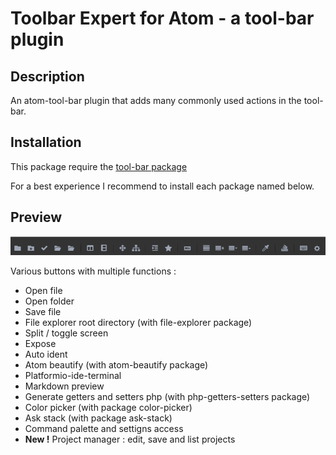 # Toolbar Expert for Atom - a tool-bar plugin

## Description

An atom-tool-bar plugin that adds many commonly used actions in the tool-bar.

## Installation

This package require the [tool-bar package](https://atom.io/packages/tool-bar)

For a best experience I recommend to install each package named below.

## Preview

![Image description](screenshot.png)

Various buttons with multiple functions :

- Open file
- Open folder
- Save file
- File explorer root directory (with file-explorer package)
- Split / toggle screen
- Expose
- Auto ident
- Atom beautify (with atom-beautify package)
- Platformio-ide-terminal
- Markdown preview
- Generate getters and setters php (with php-getters-setters package)
- Color picker (with package color-picker)
- Ask stack (with package ask-stack)
- Command palette and settigns access
- **New !** Project manager : edit, save and list projects
